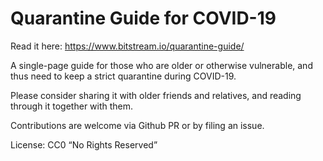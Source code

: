 # Quarantine Guide for COVID-19

Read it here: https://www.bitstream.io/quarantine-guide/

A single-page guide for those who are older or otherwise vulnerable, and thus need to keep a strict quarantine during COVID-19.

Please consider sharing it with older friends and relatives, and reading through it together with them. 

Contributions are welcome via Github PR or by filing an issue.

License: CC0 “No Rights Reserved”
